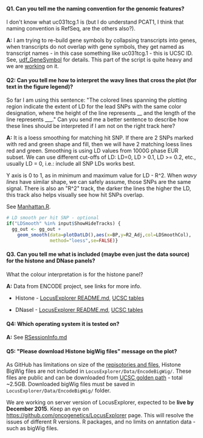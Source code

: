 #### Q1. Can you tell me the naming convention for the genomic features?   
I don't know what uc031tcg.1 is (but I do understand PCAT1, I think that naming convention is RefSeq, are the others also?).

**A:** I am trying to re-build gene symbols by collapsing transcripts into genes, when transcripts do not overlap with gene symbols, they get named as transcript names - in this case something like uc031tcg.1 - this is UCSC ID.
See, [udf_GeneSymbol](https://github.com/oncogenetics/LocusExplorer/blob/master/Source/UDF.R) for details. This part of the script is quite heavy and we are [working](https://github.com/oncogenetics/LocusExplorer/issues/23) on it.

#### Q2: Can you tell me how to interpret the wavy lines that cross the plot (for text in the figure legend)?
So far I am using this sentence: "The colored lines spanning the plotting region indicate the extent of LD for the lead SNPs with the same color designation, where the height of the line represents __ and the length of the line represents ___." Can you send me a better sentence to describe how these lines should be interpreted if I am not on the right track here? 

**A:** It is a loess smoothing for matching hit SNP. If there are 2 SNPs marked with red and green shape and fill, then we will have 2 matching loess lines red and green. Smoothing is using LD values from 1000G phase EUR subset. We can use different cut-offs of LD: LD=0, LD > 0.1, LD >= 0.2, etc., usually LD = 0, i.e.: include all SNP LDs works best.

Y axis is 0 to 1, as in minimum and maximum value for LD - R^2. When *wavy lines* have similar shape, we can safely assume, those SNPs are the same signal. There is also an "R^2" track, the darker the lines the higher the LD, this track also helps visually see how hit SNPs overlap.

See [Manhattan.R](https://github.com/oncogenetics/LocusExplorer/blob/master/Source/Manhattan.R).

```R
# LD smooth per hit SNP - optional
if("LDSmooth" %in% input$ShowHideTracks) {
  gg_out <- gg_out +
    geom_smooth(data=plotDatLD(),aes(x=BP,y=R2_Adj,col=LDSmoothCol),
                method="loess",se=FALSE)}
```

#### Q3. Can you tell me what is included (maybe even just the data source) for the histone and DNase panels?
What the colour interpretation is for the histone panel?

**A:** Data from ENCODE project, see links for more info.

 - Histone - [LocusExplorer README.md](https://github.com/oncogenetics/LocusExplorer/tree/master/Data/wgEncodeBroadHistone), [UCSC tables](http://genome-euro.ucsc.edu/cgi-bin/hgTrackUi?hgsid=209730420_hvKa8YLni4ekR6rt9w1cSuGABF1Y&c=chr7&g=wgEncodeRegMarkH3k27ac)

 - DNaseI - [LocusExplorer README.md](https://github.com/oncogenetics/LocusExplorer/tree/master/Data/wgEncodeRegDnaseClustered), [UCSC tables](http://genome-euro.ucsc.edu/cgi-bin/hgTrackUi?hgsid=209730420_hvKa8YLni4ekR6rt9w1cSuGABF1Y&c=chr7&g=wgEncodeRegDnaseClustered)

#### Q4: Which operating system it is tested on?
**A:** See [RSessionInfo.md](https://github.com/oncogenetics/LocusExplorer/blob/master/Markdown/RSessionInfo.md)


#### Q5: "Please download Histone bigWig files" message on the plot?
As GitHub has limitations on size of the [repisotories and files](https://help.github.com/articles/what-is-my-disk-quota/), Histone BigWig files are not included in `LocusExplorer/Data/EncodeBigWig/`. These files are public and can be downloaded from <a href="http://hgdownload.cse.ucsc.edu/goldenPath/hg19/encodeDCC/wgEncodeRegMarkH3k27ac/" target="_blank">UCSC golden path</a> - total ~2.5GB. Downloaded bigWig files must be saved in `LocusExplorer/Data/EncodeBigWig/` folder.

We are working on server version of LocusExplorer, expected to be **live by December 2015**. Keep an eye on https://github.com/oncogenetics/LocusExplorer page. This will resolve the issues of different R versions. R packages, and no limits on anntation data - such as bigWig files.


